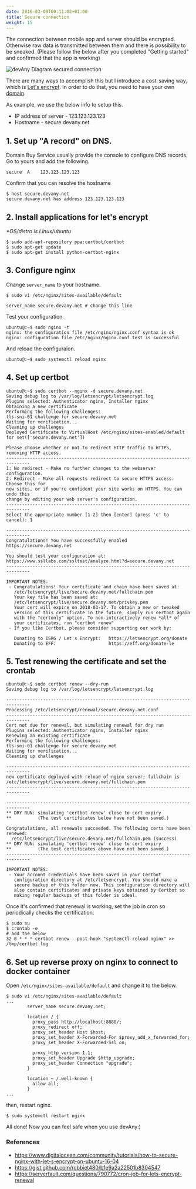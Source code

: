 ```yaml
---
date: 2016-03-09T00:11:02+01:00
title: Secure connection
weight: 15
---
```


The connection between mobile app and server should be encrypted. Otherwise raw data is transmitted between them and there is possibility to be sneaked.
(Please follow the below after you completed "Getting started" and confirmed that the app is working)

![devAny Diagram secured connection](/images/devAny_diagram_secured.jpg)

There are many ways to accomplish this but I introduce a cost-saving way, which is [Let's encrypt](https://letsencrypt.org/).
In order to do that, you need to have your own [domain](https://en.wikipedia.org/wiki/Domain_name). 

As example, we use the below info to setup this.

* IP address of server - 123.123.123.123
* Hostname - secure.devany.net 



## 1. Set up "A record" on DNS. 

Domain Buy Service usually provide the console to configure DNS records. Go to yours and add the following.

```
secure  A    123.123.123.123
```

Confirm that you can resolve the hostname

```
$ host secure.devany.net
secure.devany.net has address 123.123.123.123
```


## 2. Install applications for let's encrypt

*\*OS/distro is Linux/ubuntu*

```
$ sudo add-apt-repository ppa:certbot/certbot
$ sudo apt-get update
$ sudo apt-get install python-certbot-nginx
```

## 3. Configure nginx

Change `server_name` to your hostname.

```
$ sudo vi /etc/nginx/sites-available/default

server_name secure.devany.net # change this line
```


Test your configuration.

```
ubuntu@:~$ sudo nginx -t
nginx: the configuration file /etc/nginx/nginx.conf syntax is ok
nginx: configuration file /etc/nginx/nginx.conf test is successful
```

And reload the configuraion.

```
ubuntu@:~$ sudo systemctl reload nginx
```


## 4. Set up certbot


```
ubuntu@:~$ sudo certbot --nginx -d secure.devany.net
Saving debug log to /var/log/letsencrypt/letsencrypt.log
Plugins selected: Authenticator nginx, Installer nginx
Obtaining a new certificate
Performing the following challenges:
tls-sni-01 challenge for secure.devany.net
Waiting for verification...
Cleaning up challenges
Deployed Certificate to VirtualHost /etc/nginx/sites-enabled/default for set(['secure.devany.net'])

Please choose whether or not to redirect HTTP traffic to HTTPS, removing HTTP access.
-------------------------------------------------------------------------------
1: No redirect - Make no further changes to the webserver configuration.
2: Redirect - Make all requests redirect to secure HTTPS access. Choose this for
new sites, or if you're confident your site works on HTTPS. You can undo this
change by editing your web server's configuration.
-------------------------------------------------------------------------------
Select the appropriate number [1-2] then [enter] (press 'c' to cancel): 1

-------------------------------------------------------------------------------
Congratulations! You have successfully enabled https://secure.devany.net

You should test your configuration at:
https://www.ssllabs.com/ssltest/analyze.html?d=secure.devany.net
-------------------------------------------------------------------------------

IMPORTANT NOTES:
 - Congratulations! Your certificate and chain have been saved at:
   /etc/letsencrypt/live/secure.devany.net/fullchain.pem
   Your key file has been saved at:
   /etc/letsencrypt/live/secure.devany.net/privkey.pem
   Your cert will expire on 2018-03-17. To obtain a new or tweaked
   version of this certificate in the future, simply run certbot again
   with the "certonly" option. To non-interactively renew *all* of
   your certificates, run "certbot renew"
 - If you like Certbot, please consider supporting our work by:

   Donating to ISRG / Let's Encrypt:   https://letsencrypt.org/donate
   Donating to EFF:                    https://eff.org/donate-le
```


## 5. Test renewing the certificate and set the crontab

```
ubuntu@:~$ sudo certbot renew --dry-run
Saving debug log to /var/log/letsencrypt/letsencrypt.log

-------------------------------------------------------------------------------
Processing /etc/letsencrypt/renewal/secure.devany.net.conf
-------------------------------------------------------------------------------
Cert not due for renewal, but simulating renewal for dry run
Plugins selected: Authenticator nginx, Installer nginx
Renewing an existing certificate
Performing the following challenges:
tls-sni-01 challenge for secure.devany.net
Waiting for verification...
Cleaning up challenges

-------------------------------------------------------------------------------
new certificate deployed with reload of nginx server; fullchain is
/etc/letsencrypt/live/secure.devany.net/fullchain.pem
-------------------------------------------------------------------------------

-------------------------------------------------------------------------------
** DRY RUN: simulating 'certbot renew' close to cert expiry
**          (The test certificates below have not been saved.)

Congratulations, all renewals succeeded. The following certs have been renewed:
  /etc/letsencrypt/live/secure.devany.net/fullchain.pem (success)
** DRY RUN: simulating 'certbot renew' close to cert expiry
**          (The test certificates above have not been saved.)
-------------------------------------------------------------------------------

IMPORTANT NOTES:
 - Your account credentials have been saved in your Certbot
   configuration directory at /etc/letsencrypt. You should make a
   secure backup of this folder now. This configuration directory will
   also contain certificates and private keys obtained by Certbot so
   making regular backups of this folder is ideal.
```


Once it's confirmed that renewal is working, set the job in cron so periodically checks the certification.

```
$ sudo su 
$ crontab -e
# add the below
32 0 * * * certbot renew --post-hook "systemctl reload nginx" >> /tmp/certbot.log
```

## 6. Set up reverse proxy on nginx to connect to docker container

Open `/etc/nginx/sites-available/default` and change it to the below.

```
$ sudo vi /etc/nginx/sites-available/default
...
        server_name secure.devany.net;

        location / {
          proxy_pass http://localhost:8888/;
          proxy_redirect off;
          proxy_set_header Host $host;
          proxy_set_header X-Forwarded-For $proxy_add_x_forwarded_for;
          proxy_set_header X-Forwarded-Ssl on;

          proxy_http_version 1.1;
          proxy_set_header Upgrade $http_upgrade;
          proxy_set_header Connection "upgrade";
        }

        location ~ /.well-known {
          allow all;
        }
...        
```


then, restart nginx.

```
$ sudo systemctl restart nginx
```


All done!  Now you can feel safe when you use devAny:)


### References

* https://www.digitalocean.com/community/tutorials/how-to-secure-nginx-with-let-s-encrypt-on-ubuntu-16-04
* https://gist.github.com/robbiet480/b1e9a2a22501b8304547
* https://serverfault.com/questions/790772/cron-job-for-lets-encrypt-renewal